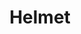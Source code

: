 ---
title: "Helmet"
summary: "Alternative Metal/Rock band from New York City, New York . Formed in 1989, broke up in 1998 and reformed in 2004. Founded by vocalist and lead guitarist Page Hamilton, Helmet has had numerous lineup changes, and Hamilton has been the only consistent member."
image: "helmet.jpg"
apple_music_artist_url: "https://music.apple.com/gb/artist/helmet/105500"
wikipedia_url: "none"
---